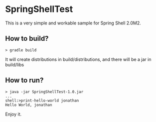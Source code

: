 # SpringShellTest

This is a very simple and workable sample for Spring Shell 2.0M2.

## How to build?
```
> gradle build
```
It will create distributions in build/distributions, and there will be a jar in build/libs

## How to run?

```
> java -jar SpringShellTest-1.0.jar
...
shell:>print-hello-world jonathan
Hello World, jonathan
```

Enjoy it.
